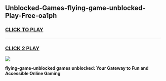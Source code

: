 
## Unblocked-Games-flying-game-unblocked-Play-Free-oa1ph
<h3>
<a href="https://premium76.site?title=flying-game-unblocked&ref=18A1">CLICK TO PLAY</a></h3>
<hr>

<h3>
<a href="https://premium76.site?title=flying-game-unblocked&ref=18A1">CLICK 2 PLAY</a>
  
</h3>

<a href="https://premium76.site?title=flying-game-unblocked&ref=18A1"><img src="https://clearcache.store/games.png"></a>


**flying-game-unblocked games unblocked: Your Gateway to Fun and Accessible Online Gaming**

